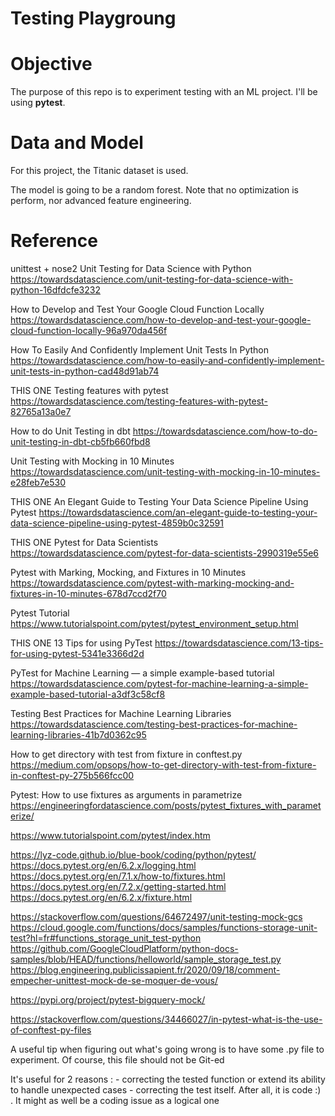 # Testing Playgroung

# Objective

The purpose of this repo is to experiment testing with an ML project. 
I'll be using **pytest**.

# Data and Model

For this project, the Titanic dataset is used.

The model is going to be a random forest. Note that no optimization is perform, nor advanced feature engineering.

# Reference

unittest + nose2
Unit Testing for Data Science with Python
https://towardsdatascience.com/unit-testing-for-data-science-with-python-16dfdcfe3232 

How to Develop and Test Your Google Cloud Function Locally
https://towardsdatascience.com/how-to-develop-and-test-your-google-cloud-function-locally-96a970da456f

How To Easily And Confidently Implement Unit Tests In Python
https://towardsdatascience.com/how-to-easily-and-confidently-implement-unit-tests-in-python-cad48d91ab74

THIS ONE
Testing features with pytest
https://towardsdatascience.com/testing-features-with-pytest-82765a13a0e7

How to do Unit Testing in dbt
https://towardsdatascience.com/how-to-do-unit-testing-in-dbt-cb5fb660fbd8

Unit Testing with Mocking in 10 Minutes
https://towardsdatascience.com/unit-testing-with-mocking-in-10-minutes-e28feb7e530

THIS ONE
An Elegant Guide to Testing Your Data Science Pipeline Using Pytest
https://towardsdatascience.com/an-elegant-guide-to-testing-your-data-science-pipeline-using-pytest-4859b0c32591

THIS ONE
Pytest for Data Scientists
https://towardsdatascience.com/pytest-for-data-scientists-2990319e55e6

Pytest with Marking, Mocking, and Fixtures in 10 Minutes
https://towardsdatascience.com/pytest-with-marking-mocking-and-fixtures-in-10-minutes-678d7ccd2f70

Pytest Tutorial
https://www.tutorialspoint.com/pytest/pytest_environment_setup.html

THIS ONE
13 Tips for using PyTest
https://towardsdatascience.com/13-tips-for-using-pytest-5341e3366d2d

PyTest for Machine Learning — a simple example-based tutorial
https://towardsdatascience.com/pytest-for-machine-learning-a-simple-example-based-tutorial-a3df3c58cf8

Testing Best Practices for Machine Learning Libraries
https://towardsdatascience.com/testing-best-practices-for-machine-learning-libraries-41b7d0362c95

How to get directory with test from fixture in conftest.py
https://medium.com/opsops/how-to-get-directory-with-test-from-fixture-in-conftest-py-275b566fcc00

Pytest: How to use fixtures as arguments in parametrize
https://engineeringfordatascience.com/posts/pytest_fixtures_with_parameterize/

https://www.tutorialspoint.com/pytest/index.htm

https://lyz-code.github.io/blue-book/coding/python/pytest/
https://docs.pytest.org/en/6.2.x/logging.html
https://docs.pytest.org/en/7.1.x/how-to/fixtures.html
https://docs.pytest.org/en/7.2.x/getting-started.html
https://docs.pytest.org/en/6.2.x/fixture.html


https://stackoverflow.com/questions/64672497/unit-testing-mock-gcs
https://cloud.google.com/functions/docs/samples/functions-storage-unit-test?hl=fr#functions_storage_unit_test-python
https://github.com/GoogleCloudPlatform/python-docs-samples/blob/HEAD/functions/helloworld/sample_storage_test.py
https://blog.engineering.publicissapient.fr/2020/09/18/comment-empecher-unittest-mock-de-se-moquer-de-vous/

https://pypi.org/project/pytest-bigquery-mock/

https://stackoverflow.com/questions/34466027/in-pytest-what-is-the-use-of-conftest-py-files


A useful tip when figuring out what's going wrong is to have some .py file to experiment. Of course, this file should 
not be Git-ed

It's useful for 2 reasons :
    - correcting the tested function or extend its ability to handle unexpected cases
    - correcting the test itself. After all, it is code :) . It might as well be a coding issue as a logical one 